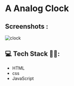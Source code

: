 # A Analog Clock

## Screenshots :

![clock](https://user-images.githubusercontent.com/66691162/212285676-e31733b9-65c9-4015-8f84-2ec3be652fc4.png)

## 💻 Tech Stack 🧑‍💻:

- HTML
- css
- JavaScript
